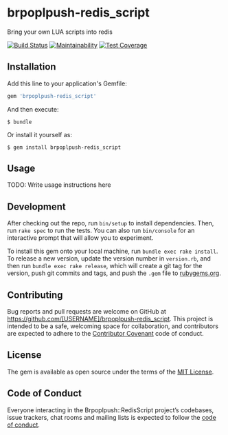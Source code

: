 # brpoplpush-redis_script

Bring your own LUA scripts into redis

[![Build Status](https://travis-ci.com/brpoplpush/brpoplpush-redis_script.svg?branch=master)](https://travis-ci.com/brpoplpush/brpoplpush-redis_script) [![Maintainability](https://api.codeclimate.com/v1/badges/3770a079b380d50c3d50/maintainability)](https://codeclimate.com/github/brpoplpush/brpoplpush-redis_script/maintainability) [![Test Coverage](https://api.codeclimate.com/v1/badges/3770a079b380d50c3d50/test_coverage)](https://codeclimate.com/github/brpoplpush/brpoplpush-redis_script/test_coverage)

## Installation

Add this line to your application's Gemfile:

```ruby
gem 'brpoplpush-redis_script'
```

And then execute:

    $ bundle

Or install it yourself as:

    $ gem install brpoplpush-redis_script

## Usage

TODO: Write usage instructions here

## Development

After checking out the repo, run `bin/setup` to install dependencies. Then, run `rake spec` to run the tests. You can also run `bin/console` for an interactive prompt that will allow you to experiment.

To install this gem onto your local machine, run `bundle exec rake install`. To release a new version, update the version number in `version.rb`, and then run `bundle exec rake release`, which will create a git tag for the version, push git commits and tags, and push the `.gem` file to [rubygems.org](https://rubygems.org).

## Contributing

Bug reports and pull requests are welcome on GitHub at https://github.com/[USERNAME]/brpoplpush-redis_script. This project is intended to be a safe, welcoming space for collaboration, and contributors are expected to adhere to the [Contributor Covenant](http://contributor-covenant.org) code of conduct.

## License

The gem is available as open source under the terms of the [MIT License](https://opensource.org/licenses/MIT).

## Code of Conduct

Everyone interacting in the Brpoplpush::RedisScript project’s codebases, issue trackers, chat rooms and mailing lists is expected to follow the [code of conduct](https://github.com/[USERNAME]/brpoplpush-redis_script/blob/master/CODE_OF_CONDUCT.md).
